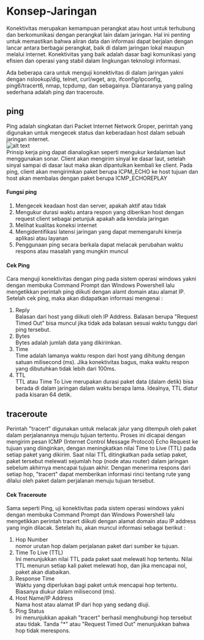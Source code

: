 # Konsep-Jaringan

Konektivitas merupakan kemampuan perangkat atau host untuk terhubung dan berkomunikasi dengan perangkat lain dalam jaringan. Hal ini penting untuk memastikan bahwa aliran data dan informasi dapat berjalan dengan lancar antara berbagai perangkat, baik di dalam jaringan lokal maupun melalui internet. Konektivitas yang baik adalah dasar bagi komunikasi yang efisien dan operasi yang stabil dalam lingkungan teknologi informasi.

Ada beberapa cara untuk menguji konektivitas di dalam jaringan yakni dengan nslookup/dig, telnet, curl/wget, arp, ifconfig/ipconfig, ping6/tracert6, nmap, tcpdump, dan sebagainya. Diantaranya yang paling sederhana adalah ping dan traceroute.

## ping
Ping adalah singkatan dari Packet Internet Network Groper, perintah yang digunakan untuk mengecek status dan keberadaan host dalam sebuah jaringan internet. <br>
![alt text](?raw=true) <br>
Prinsip kerja ping dapat dianalogikan seperti mengukur kedalaman laut menggunakan sonar. Client akan mengirim sinyal ke dasar laut, setelah sinyal sampai di dasar laut maka akan dipantulkan kembali ke client. Pada ping, client akan mengirimkan paket berupa ICPM_ECHO ke host tujuan dan host akan membalas dengan paket berupa ICMP_ECHOREPLAY

#### Fungsi ping
1. Mengecek keadaan host dan server, apakah aktif atau tidak
2. Mengukur durasi waktu antara respon yang diberikan host dengan request client sebagai petunjuk apakah ada kendala jaringan
3. Melihat kualitas koneksi internet
4. Mengidentifikasi latensi jaringan yang dapat memengaruhi kinerja aplikasi atau layanan
5. Penggunaan ping secara berkala dapat melacak perubahan waktu respons atau masalah yang mungkin muncul

#### Cek Ping
Cara menguji konektivitas dengan ping pada sistem operasi windows yakni dengan membuka Command Prompt dan Windows Powershell lalu mengetikkan perintah ping diikuti dengan alamt domain atau alamat IP.
Setelah cek ping, maka akan didapatkan informasi mengenai :
1. Reply <br> Balasan dari host yang diikuti oleh IP Address. Balasan berupa "Request Timed Out" bisa muncul jika tidak ada balasan sesuai waktu tunggu dari ping tersebut.
2. Bytes <br> Bytes adalah jumlah data yang dikirimkan.
4. Time <br> Time adalah lamanya waktu respon dari host yang dihitung dengan satuan milisecond (ms). Jika konektivitas bagus, maka waktu respon yang dibutuhkan tidak lebih dari 100ms.
5. TTL <br> TTL atau Time To Live merupakan durasi paket data (dalam detik) bisa berada di dalam jaringan dalam waktu berapa lama. Idealnya, TTL diatur pada kisaran 64 detik.

## traceroute
Perintah "tracert" digunakan untuk melacak jalur yang ditempuh oleh paket dalam perjalanannya menuju tujuan tertentu. Proses ini dicapai dengan mengirim pesan ICMP (Internet Control Message Protocol) Echo Request ke tujuan yang diinginkan, dengan meningkatkan nilai Time to Live (TTL) pada setiap paket yang dikirim. Saat nilai TTL ditingkatkan pada setiap paket, paket tersebut melewati sejumlah hop (node atau router) dalam jaringan sebelum akhirnya mencapai tujuan akhir. Dengan menerima respons dari setiap hop, "tracert" dapat memberikan informasi rinci tentang rute yang dilalui oleh paket dalam perjalanan menuju tujuan tersebut.

#### Cek Traceroute
Sama seperti Ping, uji konektivitas pada sistem operasi windows yakni dengan membuka Command Prompt dan Windows Powershell lalu mengetikkan perintah tracert diikuti dengan alamat domain atau IP address yang ingin dilacak.
Setelah itu, akan muncul informasi sebagai berikut :
1. Hop Number <br> nomor urutan hop dalam perjalanan paket dari sumber ke tujuan.
2. Time To Live (TTL) <br> Ini menunjukkan nilai TTL pada paket saat melewati hop tertentu. Nilai TTL menurun setiap kali paket melewati hop, dan jika mencapai nol, paket akan diabaikan.
3. Response Time <br> Waktu yang diperlukan bagi paket untuk mencapai hop tertentu. Biasanya diukur dalam milisecond (ms).
4. Host Name/IP Address <br> Nama host atau alamat IP dari hop yang sedang diuji.
5. Ping Status <br>  Ini menunjukkan apakah "tracert" berhasil menghubungi hop tersebut atau tidak. Tanda "*" atau "Request Timed Out" menunjukkan bahwa hop tidak merespons.




